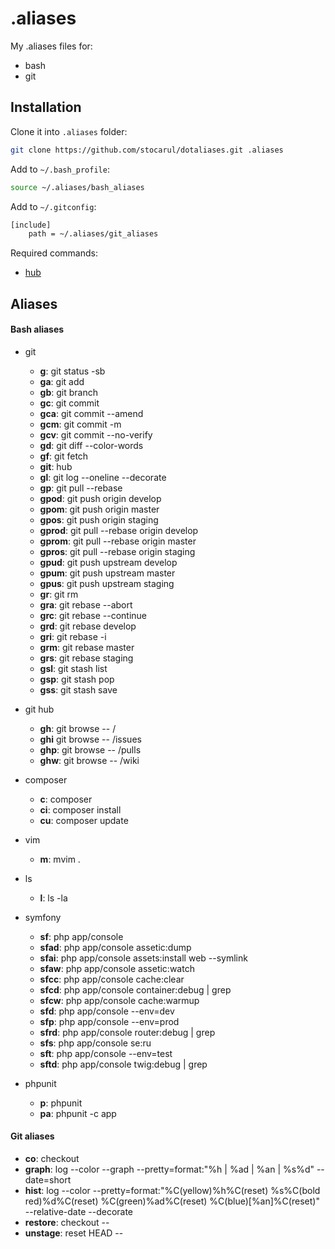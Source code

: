 .aliases
========

My .aliases files for:
 - bash
 - git

## Installation

Clone it into `.aliases` folder:
```bash
git clone https://github.com/stocarul/dotaliases.git .aliases
```

Add to `~/.bash_profile`:
```bash
source ~/.aliases/bash_aliases
```

Add to `~/.gitconfig`:
```bash
[include]
    path = ~/.aliases/git_aliases
```

Required commands:
 - [hub](https://hub.github.com)

## Aliases

#### Bash aliases

- git
  - **g**: git status -sb
  - **ga**: git add
  - **gb**: git branch
  - **gc**: git commit
  - **gca**: git commit --amend
  - **gcm**: git commit -m
  - **gcv**: git commit --no-verify
  - **gd**: git diff --color-words
  - **gf**: git fetch
  - **git**: hub
  - **gl**: git log --oneline --decorate
  - **gp**: git pull --rebase
  - **gpod**: git push origin develop
  - **gpom**: git push origin master
  - **gpos**: git push origin staging
  - **gprod**: git pull --rebase origin develop
  - **gprom**: git pull --rebase origin master
  - **gpros**: git pull --rebase origin staging
  - **gpud**: git push upstream develop
  - **gpum**: git push upstream master
  - **gpus**: git push upstream staging
  - **gr**: git rm
  - **gra**: git rebase --abort
  - **grc**: git rebase --continue
  - **grd**: git rebase develop
  - **gri**: git rebase -i
  - **grm**: git rebase master
  - **grs**: git rebase staging
  - **gsl**: git stash list
  - **gsp**: git stash pop
  - **gss**: git stash save

- git hub
  - **gh**: git browse -- /
  - **ghi** git browse -- /issues
  - **ghp**: git browse -- /pulls
  - **ghw**: git browse -- /wiki

- composer
  - **c**: composer
  - **ci**: composer install
  - **cu**: composer update

- vim
  - **m**: mvim .

- ls
  - **l**: ls -la

- symfony
  - **sf**: php app/console
  - **sfad**: php app/console assetic:dump
  - **sfai**: php app/console assets:install web --symlink
  - **sfaw**: php app/console assetic:watch
  - **sfcc**: php app/console cache:clear
  - **sfcd**: php app/console container:debug | grep
  - **sfcw**: php app/console cache:warmup
  - **sfd**: php app/console --env=dev
  - **sfp**: php app/console --env=prod
  - **sfrd**: php app/console router:debug | grep
  - **sfs**: php app/console se:ru
  - **sft**: php app/console --env=test
  - **sftd**: php app/console twig:debug | grep

- phpunit
  - **p**: phpunit
  - **pa**: phpunit -c app

#### Git aliases
  - **co**: checkout
  - **graph**: log --color --graph --pretty=format:\"%h | %ad | %an | %s%d\" --date=short
  - **hist**: log --color --pretty=format:\"%C(yellow)%h%C(reset) %s%C(bold red)%d%C(reset) %C(green)%ad%C(reset) %C(blue)[%an]%C(reset)\" --relative-date --decorate
  - **restore**: checkout --
  - **unstage**: reset HEAD --
